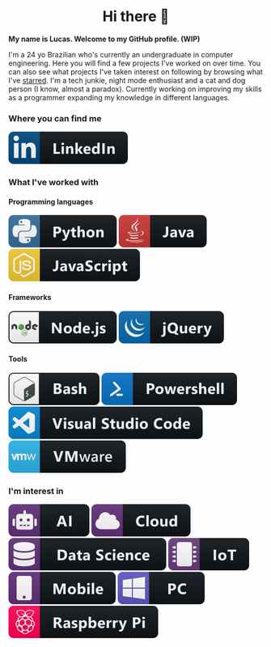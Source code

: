 

<div align="center">
<h1>Hi there 👋</h1>
</div>

**My name is Lucas. Welcome to my GitHub profile. (WIP)** 

I'm a 24 yo Brazilian who's currently an undergraduate in computer engineering. Here you will find a few projects I've worked on over time. You can also see what projects I've taken interest on following by browsing what I've [starred](https://github.com/btlucas?tab=stars). I'm a tech junkie, night mode enthusiast and a cat and dog person (I know, almost a paradox). Currently working on improving my skills as a programmer expanding my knowledge in different languages.

### Where you can find me

[![LinkedIn](https://github.com/MikeCodesDotNET/ColoredBadges/blob/master/svg/social/linkedin.svg)](https://www.linkedin.com/in/lbteixeira/)

### What I've worked with

#### Programming languages

![Python](https://github.com/MikeCodesDotNET/ColoredBadges/blob/master/svg/dev/languages/python.svg) ![Java](https://github.com/MikeCodesDotNET/ColoredBadges/blob/master/svg/dev/languages/java.svg) ![js](https://github.com/MikeCodesDotNET/ColoredBadges/blob/master/svg/dev/languages/js.svg) 

#### Frameworks

![NodeJS](https://github.com/MikeCodesDotNET/ColoredBadges/blob/master/svg/dev/frameworks/nodejs.svg) ![jquery](https://github.com/MikeCodesDotNET/ColoredBadges/blob/master/svg/dev/frameworks/jquery.svg)

#### Tools

![bash](https://github.com/MikeCodesDotNET/ColoredBadges/blob/master/svg/dev/tools/bash.svg) ![ps](https://github.com/MikeCodesDotNET/ColoredBadges/blob/master/svg/dev/tools/powershell.svg) ![vscode](https://github.com/MikeCodesDotNET/ColoredBadges/blob/master/svg/dev/tools/visualstudio_code.svg) ![vmware](https://github.com/MikeCodesDotNET/ColoredBadges/blob/master/svg/dev/tools/vmware.svg) ![]() ![]() 

### I'm interest in

![ai](https://github.com/MikeCodesDotNET/ColoredBadges/blob/master/svg/dev/misc/ai.svg) ![cloud](https://github.com/MikeCodesDotNET/ColoredBadges/blob/master/svg/dev/misc/cloud.svg) ![datascience](https://github.com/MikeCodesDotNET/ColoredBadges/blob/master/svg/dev/misc/datascience.svg) ![iot](https://github.com/MikeCodesDotNET/ColoredBadges/blob/master/svg/dev/misc/iot.svg) ![mobile](https://github.com/MikeCodesDotNET/ColoredBadges/blob/master/svg/dev/misc/mobile.svg) ![pc](https://github.com/MikeCodesDotNET/ColoredBadges/blob/master/svg/devices/pc.svg) ![rasp](https://github.com/MikeCodesDotNET/ColoredBadges/blob/master/svg/devices/raspberrypi.svg)




<!-- 
currently a undergraduate in Computer Engineering studying in the Federal University of Itajubá.
-->

<!--
**btlucas/btlucas** is a ✨ _special_ ✨ repository because its `README.md` (this file) appears on your GitHub profile.

Here are some ideas to get you started:

- 🔭 I’m currently working on ...
- 🌱 I’m currently learning ...
- 👯 I’m looking to collaborate on ...
- 🤔 I’m looking for help with ...
- 💬 Ask me about ...
- 📫 How to reach me: ...
- 😄 Pronouns: ...
- ⚡ Fun fact: ...
-->
